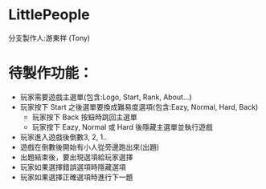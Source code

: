 ﻿LittlePeople
============

分支製作人:游東祥 (Tony)

待製作功能：
============

* 玩家需要遊戲主選單(包含:Logo, Start, Rank, About...)
* 玩家按下 Start 之後選單要換成難易度選項(包含:Eazy, Normal, Hard, Back)
	* 玩家按下 Back 按鈕時跳回主選單
	* 玩家按下 Eazy, Normal 或 Hard 後隱藏主選單並執行遊戲
* 玩家進入遊戲後倒數3, 2, 1.. 
* 遊戲在倒數後開始有小人從旁邊跑出來(出題)
* 出題結束後，要出現選項給玩家選擇
* 玩家如果選擇錯誤選項時隱藏選項
* 玩家如果選擇正確選項時進行下一題